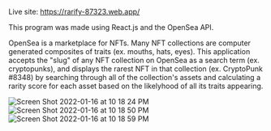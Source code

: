 Live site: https://rarify-87323.web.app/

This program was made using React.js and the OpenSea API. 

OpenSea is a marketplace for NFTs. 
Many NFT collections are computer generated composites of traits (ex. mouths, hats, eyes). 
This application accepts the "slug" of any NFT collection on OpenSea as a search term (ex. cryptopunks), 
and displays the rarest NFT in that collection (ex. CryptoPunk #8348) by searching through all of the collection's assets 
and calculating a rarity score for each asset based on the likelyhood of all its traits appearing. 

![Screen Shot 2022-01-16 at 10 18 24 PM](https://user-images.githubusercontent.com/60762514/149703005-0f90b761-ae65-4669-9438-b28bf8cfb676.png)
![Screen Shot 2022-01-16 at 10 18 50 PM](https://user-images.githubusercontent.com/60762514/149703007-9c3a02d0-71db-4450-b8f8-c9baa10d2365.png)
![Screen Shot 2022-01-16 at 10 18 59 PM](https://user-images.githubusercontent.com/60762514/149703013-5737d068-d25f-45da-b0c4-288e98ed1516.png)
